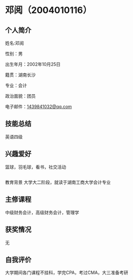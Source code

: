 # 邓阅（2004010116）

## 个人简介

姓名:邓阅

性别：男

出生年月：2002年10月25日

籍贯：湖南长沙

专业：会计

政治面貌：团员


电子邮件：1439841032@qq.com

## 技能总结
英语四级

## 兴趣爱好
篮球，羽毛球，看书，社交活动

##
教育背景
大学大二阶段，就读于湖南工商大学会计专业

## 主修课程
中级财务会计，高级财务会计，管理学

## 获奖情况
无

## 自我评价
大学期间各门课程不挂科，学完CPA，考过CMA，大三准备考研

